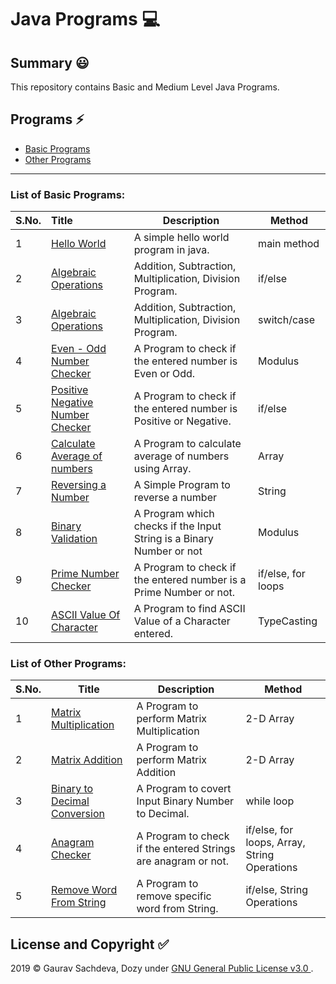 # Java Programs :computer:

## Summary :smiley:
This repository contains Basic and Medium Level Java Programs.

## Programs :zap:
- [Basic Programs](#List-of-Basic-Programs)
- [Other Programs](#List-of-Other-Programs)

___

### List of Basic Programs:

| S.No. | Title                                                        | Description                                                  | Method             |
| ----- | :----------------------------------------------------------- | ------------------------------------------------------------ | ------------------ |
| 1     | [Hello World](/Basic-Java/HelloWorld.java)                   | A simple hello world program in java.                        | main method        |
| 2     | [Algebraic Operations](/Basic-Java/AlgebraicOperations.java) | Addition, Subtraction, Multiplication, Division Program.     | if/else            |
| 3     | [Algebraic Operations](/Basic-Java/AlgrebraicOperationsSwitchCase.java) | Addition, Subtraction, Multiplication, Division Program.     | switch/case        |
| 4     | [Even - Odd Number Checker](/Basic-Java/EvenOdd.java)        | A Program to check if the entered number is Even or Odd.     | Modulus            |
| 5     | [Positive Negative Number Checker](/Basic-Java/PositiveNegative.java) | A Program to check if the entered number is Positive or Negative. | if/else            |
| 6     | [Calculate Average of numbers](/Basic-Java/CalculateAverageWithArray.java) | A Program to calculate average of numbers using Array.       | Array              |
| 7     | [Reversing a Number](/Basic-Java/ReverseNumber.java)         | A Simple Program to reverse a number                         | String             |
| 8     | [Binary Validation](/Basic-Java/ValidateBinary.java)         | A Program which checks if the Input String is a Binary Number or not | Modulus            |
| 9     | [Prime Number Checker](/Basic-Java/PrimeNumberChecker.java)  | A Program to check if the entered number is a Prime Number or not. | if/else, for loops |
| 10    | [ASCII Value Of Character](/Basic-Java/AsciiOfCharacter.java) | A Program to find ASCII Value of a Character entered.        | TypeCasting        |

### List of Other Programs:

| S.No. | Title                                                        | Description                                                  | Method                                       |
| ----- | ------------------------------------------------------------ | ------------------------------------------------------------ | -------------------------------------------- |
| 1     | [Matrix Multiplication](/Other-Java-Programs/MatrixMultiplication.java) | A Program to perform Matrix Multiplication                   | 2-D Array                                    |
| 2     | [Matrix Addition](/Other-Java-Programs/MatrixAddition.java)  | A Program to perform Matrix Addition                         | 2-D Array                                    |
| 3     | [Binary to Decimal Conversion](/Other-Java-Programs/BinaryToDecimal.java) | A Program to covert Input Binary Number to Decimal.          | while loop                                   |
| 4     | [Anagram Checker](/Other-Java-Programs/Anagram.java)         | A Program to check if the entered Strings are anagram or not. | if/else, for loops, Array, String Operations |
| 5     | [Remove Word From String](/Other-Java-Programs/RemoveWordFromString.java) | A Program to remove specific word from String.               | if/else, String Operations                   |


## License and Copyright :white_check_mark:
2019 &copy; Gaurav Sachdeva, Dozy under [GNU General Public License v3.0
](LICENSE).
